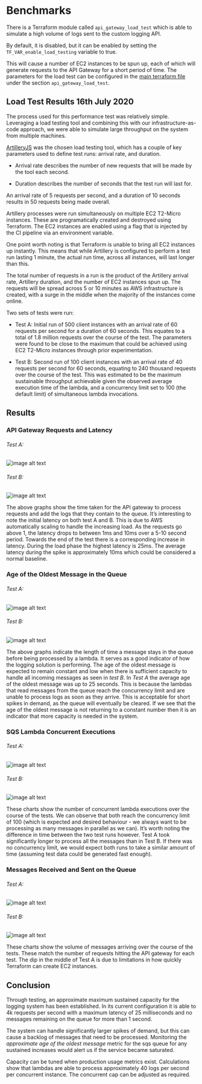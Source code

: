 # Benchmarks

There is a Terraform module called `api_gateway_load_test` which is able to simulate a high volume of logs sent to the custom logging API.

By default, it is disabled, but it can be enabled by setting the `TF_VAR_enable_load_testing` variable to true.

This will cause a number of EC2 instances to be spun up, each of which will generate requests to the API Gateway for a short period of time.
The parameters for the load test can be configured in the [main terraform file](/main.tf) under the section `api_gateway_load_test`.

## Load Test Results 16th July 2020

The process used for this performance test was relatively simple. Leveraging a load testing tool and combining this with our infrastructure-as-code approach, we were able to simulate large throughput on the system from multiple machines.

[ArtilleryJS](https://artillery.io/) was the chosen load testing tool, which has a couple of key parameters used to define test runs: arrival rate, and duration. 

* Arrival rate describes the number of new requests that will be made by the tool each second.

* Duration describes the number of seconds that the test run will last for. 

An arrival rate of 5 requests per second, and a duration of 10 seconds results in 50 requests being made overall.

Artillery processes were run simultaneously on multiple EC2 T2-Micro instances. These are programatically created and destroyed using Terraform. The EC2 instances are enabled using a flag that is injected by the CI pipeline via an environment variable. 

One point worth noting is that Terraform is unable to bring all EC2 instances up instantly. This means that while Artillery is configured to perform a test run lasting 1 minute, the actual run time, across all instances, will last longer than this. 

The total number of requests in a run is the product of the Artillery arrival rate, Artillery duration, and the number of EC2 instances spun up. The requests will be spread across 5 or 10 minutes as AWS infrastructure is created, with a surge in the middle when the majority of the instances come online.

Two sets of tests were run: 

* Test A: Initial run of 500 client instances with an arrival rate of 60 requests per second for a duration of 60 seconds. This equates to a total of 1.8 million requests over the course of the test. The parameters were found to be close to the maximum that could be achieved using EC2 T2-Micro instances through prior experimentation.

* Test B: Second run of 100 client instances with an arrival rate of 40 requests per second for 60 seconds, equating to 240 thousand requests over the course of the test. This was estimated to be the maximum sustainable throughput achievable given the observed average execution time of the lambda, and a concurrency limit set to 100 (the default limit) of simultaneous lambda invocations.

## Results

### API Gateway Requests and Latency

###### Test A:
![image alt text](images/performance_test/API_Gateway_Requests_and_Latency_A.png)

###### Test B:
![image alt text](images/performance_test/API_Gateway_Requests_and_Latency_B.png)


The above graphs show the time taken for the API gateway to process requests and add the logs that they contain to the queue. It’s interesting to note the initial latency on both test A and B. This is due to AWS automatically scaling to handle the increasing load. As the requests go above 1, the latency drops to between 1ms and 10ms over a 5-10 second period. Towards the end of the test there is a corresponding increase in latency.  During the load phase the highest latency is 25ms. The average latency during the spike is approximately 10ms which could be considered a normal baseline.

### Age of the Oldest Message in the Queue

###### Test A:
![image alt text](images/performance_test/Age_of_the_Oldest_Message_in_the_Queue_A.png)

###### Test B:
![image alt text](images/performance_test/Age_of_the_Oldest_Message_in_the_Queue_B.png)

The above graphs indicate the length of time a message stays in the queue before being processed by a lambda. It serves as a good indicator of how the logging solution is performing. The age of the oldest message is expected to remain constant and low when there is sufficient capacity to handle all incoming messages as seen in *test B*. In *Test A* the average age of the oldest message was up to 25 seconds. This is because the lambdas that read messages from the queue reach the concurrency limit and are unable to process logs as soon as they arrive. This is acceptable for short spikes in demand, as the queue will eventually be cleared. If we see that the age of the oldest message is not returning to a constant number then it is an indicator that more capacity is needed in the system.

### SQS Lambda Concurrent Executions

###### Test A:
![image alt text](images/performance_test/SQS_Lambda_Concurrent_Executions_A.png)

###### Test B:
![image alt text](images/performance_test/SQS_Lambda_Concurrent_Executions_B.png)

These charts show the number of concurrent lambda executions over the course of the tests. We can observe that both reach the concurrency limit of 100 (which is expected and desired behaviour - we always want to be processing as many messages in parallel as we can). It’s worth noting the difference in time between the two test runs however. Test A took significantly longer to process all the messages than in Test B. If there was no concurrency limit, we would expect both runs to take a similar amount of time (assuming test data could be generated fast enough).

### Messages Received and Sent on the Queue

###### Test A:
![image alt text](images/performance_test/Messages_Received_and_Sent_on_the_Queue_A.png)

###### Test B:
![image alt text](images/performance_test/Messages_Received_and_Sent_on_the_Queue_B.png)


These charts show the volume of messages arriving over the course of the tests. These match the number of requests hitting the API gateway for each test. The dip in the middle of Test A is due to limitations in how quickly Terraform  can create EC2 instances.

## Conclusion

Through testing, an approximate maximum sustained capacity for the logging system has been established.  In its current configuration it is able to 4k requests per second with a maximum latency of 25 milliseconds and no messages remaining on the queue for more than 1 second.

The system can handle significantly larger spikes of demand, but this can cause a backlog of messages that need to be processed. Monitoring the *approximate age of the oldest message* metric for the sqs queue for any sustained increases would alert us if the service became saturated.

Capacity can be tuned when production usage metrics exist. Calculations show that lambdas are able to process approximately 40 logs per second per concurrent instance. The concurrent cap can be adjusted as required.
